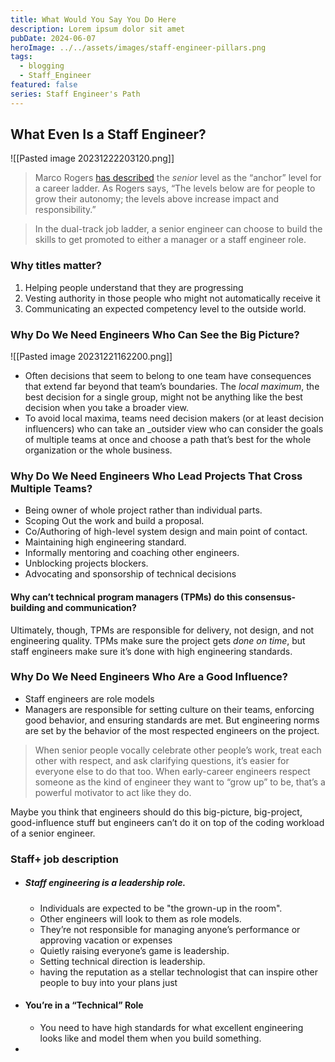 ```yaml
---
title: What Would You Say You Do Here
description: Lorem ipsum dolor sit amet
pubDate: 2024-06-07
heroImage: ../../assets/images/staff-engineer-pillars.png
tags:
  - blogging
  - Staff_Engineer
featured: false
series: Staff Engineer's Path
---
```

## What Even Is a Staff Engineer?
![[Pasted image 20231222203120.png]]
> Marco Rogers [has described](https://oreil.ly/MpwsJ) the _senior_ level as the “anchor” level for a career ladder. As Rogers says, “The levels below are for people to grow their autonomy; the levels above increase impact and responsibility.”

> In the dual-track job ladder, a senior engineer can choose to build the skills to get promoted to either a manager or a staff engineer role.

### Why titles matter?
1. Helping people understand that they are progressing
2. Vesting authority in those people who might not automatically receive it
3. Communicating an expected competency level to the outside world.

### Why Do We Need Engineers Who Can See the Big Picture?
![[Pasted image 20231221162200.png]]
- Often decisions that seem to belong to one team have consequences that extend far beyond that team’s boundaries. The _local maximum_, the best decision for a single group, might not be anything like the best decision when you take a broader view.
- To avoid local maxima, teams need decision makers (or at least decision influencers) who can take an _outsider view who can consider the goals of multiple teams at once and choose a path that’s best for the whole organization or the whole business.

### Why Do We Need Engineers Who Lead Projects That Cross Multiple Teams?
- Being owner of whole project rather than individual parts.
- Scoping Out the work and build a proposal.
- Co/Authoring of high-level system design and main point of contact.
- Maintaining high engineering standard.
- Informally mentoring and coaching other engineers.
- Unblocking projects blockers.
- Advocating and sponsorship of technical decisions 
#### Why can’t technical program managers (TPMs) do this consensus-building and communication?
Ultimately, though, TPMs are responsible for delivery, not design, and not engineering quality. TPMs make sure the project gets _done on time_, but staff engineers make sure it’s done with high engineering standards.

### Why Do We Need Engineers Who Are a Good Influence?
- Staff engineers are role models
- Managers are responsible for setting culture on their teams, enforcing good behavior, and ensuring standards are met. But engineering norms are set by the behavior of the most respected engineers on the project.
> When senior people vocally celebrate other people’s work, treat each other with respect, and ask clarifying questions, it’s easier for everyone else to do that too. When early-career engineers respect someone as the kind of engineer they want to “grow up” to be, that’s a powerful motivator to act like they do.

Maybe you think that engineers should do this big-picture, big-project, good-influence stuff but engineers can’t do it on top of the coding workload of a senior engineer.

### Staff+ job description
- ##### Staff engineering is a _leadership_ role.
	- Individuals are expected to be "the grown-up in the room".
	- Other engineers will look to them as role models.
	- They’re not responsible for managing anyone’s performance or approving vacation or expenses
	- Quietly raising everyone’s game is leadership.
	- Setting technical direction is leadership.
	- having the reputation as a stellar technologist that can inspire other people to buy into your plans just
- #### You’re in a “Technical” Role
	- You need to have high standards for what excellent engineering looks like and model them when you build something.
- 
